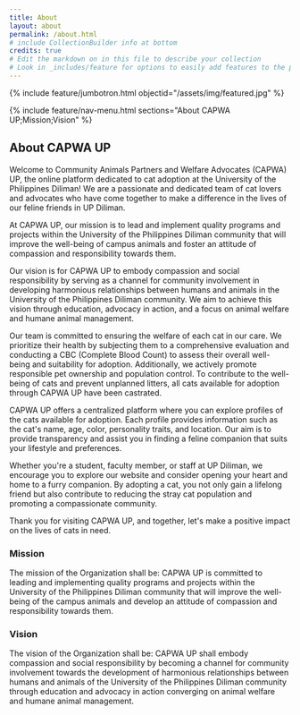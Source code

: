 ```yaml
---
title: About
layout: about
permalink: /about.html
# include CollectionBuilder info at bottom
credits: true
# Edit the markdown on in this file to describe your collection
# Look in _includes/feature for options to easily add features to the page
---
```


{% include feature/jumbotron.html objectid="/assets/img/featured.jpg" %}

{% include feature/nav-menu.html sections="About CAPWA UP;Mission;Vision" %}

## About CAPWA UP

Welcome to Community Animals Partners and Welfare Advocates (CAPWA) UP, the online platform dedicated to cat adoption at the University of the Philippines Diliman! We are a passionate and dedicated team of cat lovers and advocates who have come together to make a difference in the lives of our feline friends in UP Diliman.

At CAPWA UP, our mission is to lead and implement quality programs and projects within the University of the Philippines Diliman community that will improve the well-being of campus animals and foster an attitude of compassion and responsibility towards them.

Our vision is for CAPWA UP to embody compassion and social responsibility by serving as a channel for community involvement in developing harmonious relationships between humans and animals in the University of the Philippines Diliman community. We aim to achieve this vision through education, advocacy in action, and a focus on animal welfare and humane animal management.

Our team is committed to ensuring the welfare of each cat in our care. We prioritize their health by subjecting them to a comprehensive evaluation and conducting a CBC (Complete Blood Count) to assess their overall well-being and suitability for adoption. Additionally, we actively promote responsible pet ownership and population control. To contribute to the well-being of cats and prevent unplanned litters, all cats available for adoption through CAPWA UP have been castrated.

CAPWA UP offers a centralized platform where you can explore profiles of the cats available for adoption. Each profile provides information such as the cat's name, age, color, personality traits, and location. Our aim is to provide transparency and assist you in finding a feline companion that suits your lifestyle and preferences.

Whether you're a student, faculty member, or staff at UP Diliman, we encourage you to explore our website and consider opening your heart and home to a furry companion. By adopting a cat, you not only gain a lifelong friend but also contribute to reducing the stray cat population and promoting a compassionate community.

Thank you for visiting CAPWA UP, and together, let's make a positive impact on the lives of cats in need.

### Mission

The mission of the Organization shall be: CAPWA UP is committed to leading and implementing quality programs and projects within the University of the Philippines Diliman community that will improve the well-being of the campus animals and develop an attitude of compassion and responsibility towards them.

### Vision

The vision of the Organization shall be: CAPWA UP shall embody compassion and social responsibility by becoming a channel for community involvement towards the development of harmonious relationships between humans and animals of the University of the Philippines Diliman community through education and advocacy in action converging on animal welfare and humane animal management.

<!-- ## About the Collection

This site is generated using [CollectionBuilder-GH](https://collectionbuilding.github.io/gh/), a project to create a free and simple digital collection using [GitHub Pages](https://pages.github.com/) from:

- a CSV of collection metadata
- a folder of JPG images or PDF documents

The template repository features four objects from the University of Idaho Library's [Digital Collections](https://www.lib.uidaho.edu/digital).

For full details of creating your own collection site, visit [CollectionBuilder Documentation](https://collectionbuilder.github.io/cb-docs/)! -->

<!-- IMPORTANT!!! DELETE this comment and the include below when you are finished editing this page for your collection. The include below introduces about page features. They will show up on your collection's about page until you delete it. -->
